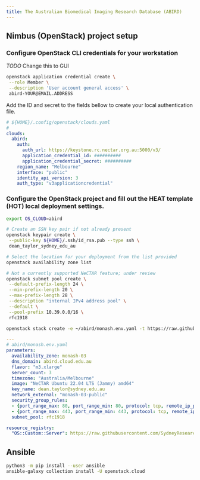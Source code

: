 ```yaml
---
title: The Australian Biomedical Imaging Research Database (ABIRD)
---
```


## Nimbus (OpenStack) project setup

### Configure OpenStack CLI credentials for your workstation

*TODO* Change this to GUI
```bash
openstack application credential create \
 --role Member \
 --description 'User account general access' \
 abird-YOUR@EMAIL.ADDRESS
```

Add the ID and secret to the fields bellow to create your local authentication file.

```yaml
# ${HOME}/.config/openstack/clouds.yaml
#
clouds:
  abird:
    auth:
      auth_url: https://keystone.rc.nectar.org.au:5000/v3/
      application_credential_id: ##########
      application_credential_secret: ##########
    region_name: "Melbourne"
    interface: "public"
    identity_api_version: 3
    auth_type: "v3applicationcredential"
```

### Configure the OpenStack project and fill out the HEAT template (HOT) local deployment settings. 

```bash
export OS_CLOUD=abird

# Create an SSH key pair if not already present
openstack keypair create \
 --public-key ${HOME}/.ssh/id_rsa.pub --type ssh \
 dean_taylor_sydney_edu_au

# Select the location for your deployment from the list provided 
openstack availability zone list

# Not a currently supported NeCTAR feature; under review
openstack subnet pool create \
 --default-prefix-length 24 \
 --min-prefix-length 20 \
 --max-prefix-length 28 \
 --description "internal IPv4 address pool" \
 --default \
 --pool-prefix 10.39.0.0/16 \
 rfc1918

openstack stack create -e ~/abird/monash.env.yaml -t https://raw.githubusercontent.com/SydneyResearchTech/heat-templates/main/microk8s.hot.yaml k8s
```

```yaml
---
# abird/monash.env.yaml
parameters:
  availability_zone: monash-03
  dns_domain: abird.cloud.edu.au
  flavor: "m3.xlarge"
  server_count: 3
  timezone: "Australia/Melbourne"
  image: "NeCTAR Ubuntu 22.04 LTS (Jammy) amd64"
  key_name: dean.taylor@sydney.edu.au
  network_external: "monash-03-public"
  security_group_rules:
  - {port_range_max: 80, port_range_min: 80, protocol: tcp, remote_ip_prefix: "0.0.0.0/0"}
  - {port_range_max: 443, port_range_min: 443, protocol: tcp, remote_ip_prefix: "0.0.0.0/0"}
  subnet_pool: rfc1918

resource_registry:
  "OS::Custom::Server": https://raw.githubusercontent.com/SydneyResearchTech/heat-templates/main/server.hot.yaml
```

## Ansible

```bash
python3 -m pip install --user ansible
ansible-galaxy collection install -U openstack.cloud
```
